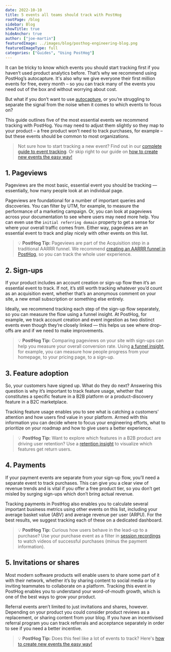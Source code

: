 ```yaml
---
date: 2022-10-10
title: 5 events all teams should track with PostHog
rootPage: /blog
sidebar: Blog
showTitle: true
hideAnchor: true
author: ["joe-martin"]
featuredImage: ../images/blog/posthog-engineering-blog.png
featuredImageType: full
categories: ["Guides", "Using PostHog"]
---
```


It can be tricky to know which events you should start tracking first if you haven’t used product analytics before. That’s why we recommend using PostHog’s autocapture. It's also why we give everyone their first million events for free, every month – so you can track many of the events you need out of the box and without worrying about cost. 

But what if you don’t want to use [autocapture](/docs/integrate/client/js#autocapture), or you’re struggling to separate the signal from the noise when it comes to which events to focus on? 

This guide outlines five of the most essential events we recommend tracking with PostHog. You may need to adjust them slightly so they map to your product – a free product won’t need to track purchases, for example – but these events should be common to most organizations. 

> Not sure how to start tracking a new event? Find out in our [complete guide to event tracking](/tutorials/event-tracking-guide). Or skip right to our guide on [how to create new events the easy way!](/tutorials/how-to-capture-events-the-easy-way)

## 1. Pageviews
Pageviews are the most basic, essential event you should be tracking — essentially, how many people look at an individual page. 

Pageviews are foundational for a number of important queries and discoveries. You can filter by UTM, for example, to measure the performance of a marketing campaign. Or, you can look at pageviews across your documentation to see where users may need more help. You can even use the `initial referring domain` property to get a sense for where your overall traffic comes from. Either way, pageviews are an essential event to track and play nicely with other events on this list. 

> 💡 **PostHog Tip:** Pageviews are part of the Acquisition step in a traditional AARRR funnel. We recommend [creating an AARRR funnel in PostHog](/blog/aarrr-pirate-funnel), so you can track the whole user experience. 

## 2. Sign-ups
If your product includes an account creation or sign-up flow then it’s an essential event to track. If not, it’s still worth tracking whatever you’d count as an acquisition event, whether that’s an anonymous comment on your site, a new email subscription or something else entirely. 

Ideally, we recommend tracking each step of the sign-up flow separately, so you can measure the flow using a funnel insight. At PostHog, for example, we track account creation and event ingestion as two distinct events even though they’re closely linked — this helps us see where drop-offs are and if we need to make improvements. 

> 💡 **PostHog Tip:** Comparing pageviews on your site with sign-ups can help you measure your overall conversion rate. Using [a funnel insight](/manual/funnels), for example, you can measure how people progress from your homepage, to your pricing page, to a sign-up. 

## 3. Feature adoption
So, your customers have signed up. What do they do next? Answering this question is why it’s important to track feature usage, whether that constitutes a specific feature in a B2B platform or a product-discovery feature in a B2C marketplace. 

Tracking feature usage enables you to see what is catching a customers’ attention and how users find value in your platform. Armed with this information you can decide where to focus your engineering efforts, what to prioritize on your roadmap and how to give users a better experience. 

> 💡 **PostHog Tip:** Want to explore which features in a B2B product are driving user retention? Use a [retention insight](/manual/retenion) to visualize which features get return users.

## 4. Payments 
If your payment events are separate from your sign-up flow, you’ll need a separate event to track purchases. This can give you a clear view of revenue trends and is vital if you offer a free product tier, so you don’t get misled by surging sign-ups which don’t bring actual revenue.

Tracking payments in PostHog also enables you to calculate several important business metrics using other events on this list, including your average basket value (ABV) and average revenue per user (ARPU). For the best results, we suggest tracking each of these on a dedicated dashboard. 

> 💡 **PostHog Tip:** Curious how users behave in the lead-up to a purchase? Use your purchase event as a filter in [session recordings](/manual/recordings) to watch videos of successful purchases (minus the payment information).

## 5. Invitations or shares
Most modern software products will enable users to share some part of it with their network, whether it’s by sharing content to social media or by inviting teammates to collaborate on a platform. Tracking this event in PostHog enables you to understand your word-of-mouth growth, which is one of the best ways to grow your product.

Referral events aren’t limited to just invitations and shares, however. Depending on your product you could consider product reviews as a replacement, or sharing content from your blog. If you have an incentivised referral program you can track referrals and acceptance separately in order to see if you need a better incentive.

> 💡 **PostHog Tip:** Does this feel like a lot of events to track? Here's [how to create new events the easy way!](/tutorials/how-to-capture-events-the-easy-way)